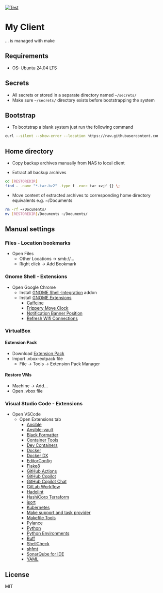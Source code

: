 [![Test](https://github.com/escalate/myclient/actions/workflows/test.yml/badge.svg?branch=master&event=push)](https://github.com/escalate/myclient/actions/workflows/test.yml)

# My Client

... is managed with make

## Requirements

- OS: Ubuntu 24.04 LTS

## Secrets

- All secrets or stored in a separate directory named `~/secrets/`
- Make sure `~/secrets/` directory exists before bootstrapping the system

## Bootstrap

- To bootstrap a blank system just run the following command

```bash
curl --silent --show-error --location https://raw.githubusercontent.com/escalate/myclient/master/scripts/bootstrap.sh | bash
```

## Home directory

- Copy backup archives manually from NAS to local client

- Extract all backup archives

```bash
cd [RESTOREDIR]
find . -name "*.tar.bz2" -type f -exec tar xvjf {} \;
```

- Move content of extracted archives to corresponding home directory equivalents e.g. ~/Documents

```bash
rm -rf ~/Documents/
mv [RESTOREDIR]/Documents ~/Documents/
```

## Manual settings

### Files - Location bookmarks

- Open Files
  - Other Locations -> smb://...
  - Right click -> Add Bookmark

### Gnome Shell - Extensions

- Open Google Chrome
  - Install [GNOME Shell-Integration](https://chrome.google.com/webstore/detail/gnome-shell-integration/gphhapmejobijbbhgpjhcjognlahblep) addon
  - Install [GNOME Extensions](https://extensions.gnome.org)
    - [Caffeine](https://extensions.gnome.org/extension/517/caffeine/)
    - [Frippery Move Clock](https://extensions.gnome.org/extension/2/move-clock/)
    - [Notification Banner Position](https://extensions.gnome.org/extension/4105/notification-banner-position/)
    - [Refresh Wifi Connections](https://extensions.gnome.org/extension/905/refresh-wifi-connections/)

### VirtualBox

#### Extension Pack

- Download [Extension Pack](https://www.virtualbox.org/wiki/Downloads)
- Import .vbox-extpack file
  - File -> Tools -> Extension Pack Manager

#### Restore VMs

- Machine -> Add...
- Open .vbox file

### Visual Studio Code - Extensions

- Open VSCode
  - Open Extensions tab
    - [Ansible](https://marketplace.visualstudio.com/items?itemName=redhat.ansible)
    - [Ansible-vault](https://marketplace.visualstudio.com/items?itemName=dhoeric.ansible-vault)
    - [Black Formatter](https://marketplace.visualstudio.com/items?itemName=ms-python.black-formatter)
    - [Container Tools](https://marketplace.visualstudio.com/items?itemName=ms-azuretools.vscode-containers)
    - [Dev Containers](https://marketplace.visualstudio.com/items?itemName=ms-vscode-remote.remote-containers)
    - [Docker](https://marketplace.visualstudio.com/items?itemName=ms-azuretools.vscode-docker)
    - [Docker DX](https://marketplace.visualstudio.com/items?itemName=docker.docker)
    - [EditorConfig](https://marketplace.visualstudio.com/items?itemName=EditorConfig.EditorConfig)
    - [Flake8](https://marketplace.visualstudio.com/items?itemName=ms-python.flake8)
    - [GitHub Actions](https://marketplace.visualstudio.com/items?itemName=GitHub.vscode-github-actions)
    - [GitHub Copilot](https://marketplace.visualstudio.com/items?itemName=GitHub.copilot)
    - [GitHub Copilot Chat](https://marketplace.visualstudio.com/items?itemName=GitHub.copilot-chat)
    - [GitLab Workflow](https://marketplace.visualstudio.com/items?itemName=GitLab.gitlab-workflow)
    - [Hadolint](https://marketplace.visualstudio.com/items?itemName=exiasr.hadolint)
    - [HashiCorp Terraform](https://marketplace.visualstudio.com/items?itemName=HashiCorp.terraform)
    - [isort](https://marketplace.visualstudio.com/items?itemName=ms-python.isort)
    - [Kubernetes](https://marketplace.visualstudio.com/items?itemName=ms-kubernetes-tools.vscode-kubernetes-tools)
    - [Make support and task provider](https://marketplace.visualstudio.com/items?itemName=carlos-algms.make-task-provider)
    - [Makefile Tools](https://marketplace.visualstudio.com/items?itemName=ms-vscode.makefile-tools)
    - [Pylance](https://marketplace.visualstudio.com/items?itemName=ms-python.vscode-pylance)
    - [Python](https://marketplace.visualstudio.com/items?itemName=ms-python.python)
    - [Python Environments](https://marketplace.visualstudio.com/items?itemName=ms-python.vscode-python-envs)
    - [Ruff](https://marketplace.visualstudio.com/items?itemName=charliermarsh.ruff)
    - [ShellCheck](https://marketplace.visualstudio.com/items?itemName=timonwong.shellcheck)
    - [shfmt](https://marketplace.visualstudio.com/items?itemName=mkhl.shfmt)
    - [SonarQube for IDE](https://marketplace.visualstudio.com/items?itemName=SonarSource.sonarlint-vscode)
    - [YAML](https://marketplace.visualstudio.com/items?itemName=redhat.vscode-yaml)

## License

MIT
